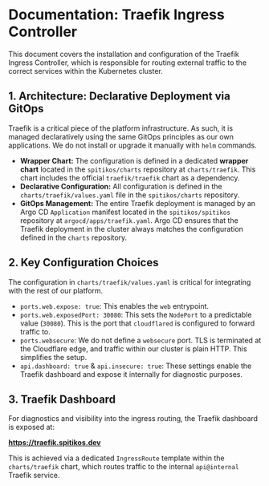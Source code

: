 # Documentation: Traefik Ingress Controller

This document covers the installation and configuration of the Traefik Ingress Controller, which is responsible for routing external traffic to the correct services within the Kubernetes cluster.

## 1. Architecture: Declarative Deployment via GitOps

Traefik is a critical piece of the platform infrastructure. As such, it is managed declaratively using the same GitOps principles as our own applications. We do not install or upgrade it manually with `helm` commands.

- **Wrapper Chart:** The configuration is defined in a dedicated **wrapper chart** located in the `spitikos/charts` repository at `charts/traefik`. This chart includes the official `traefik/traefik` chart as a dependency.
- **Declarative Configuration:** All configuration is defined in the `charts/traefik/values.yaml` file in the `spitikos/charts` repository.
- **GitOps Management:** The entire Traefik deployment is managed by an Argo CD `Application` manifest located in the `spitikos/spitikos` repository at `argocd/apps/traefik.yaml`. Argo CD ensures that the Traefik deployment in the cluster always matches the configuration defined in the `charts` repository.

## 2. Key Configuration Choices

The configuration in `charts/traefik/values.yaml` is critical for integrating with the rest of our platform.

- `ports.web.expose: true`: This enables the `web` entrypoint.
- `ports.web.exposedPort: 30080`: This sets the `NodePort` to a predictable value (`30080`). This is the port that `cloudflared` is configured to forward traffic to.
- `ports.websecure`: We do not define a `websecure` port. TLS is terminated at the Cloudflare edge, and traffic within our cluster is plain HTTP. This simplifies the setup.
- `api.dashboard: true` & `api.insecure: true`: These settings enable the Traefik dashboard and expose it internally for diagnostic purposes.

## 3. Traefik Dashboard

For diagnostics and visibility into the ingress routing, the Traefik dashboard is exposed at:

**https://traefik.spitikos.dev**

This is achieved via a dedicated `IngressRoute` template within the `charts/traefik` chart, which routes traffic to the internal `api@internal` Traefik service.
